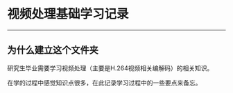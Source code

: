 # 视频处理基础学习记录
--------------------
## 为什么建立这个文件夹
研究生毕业需要学习视频处理（主要是H.264视频相关编解码）的相关知识。

在学的过程中感觉知识点很多，在此记录学习过程中的一些要点来备忘。
